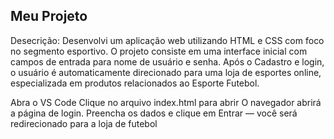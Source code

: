 ## Meu Projeto

Desecrição:
Desenvolvi um aplicação web utilizando HTML e CSS com foco no segmento esportivo.
O projeto consiste em uma interface inicial com campos de entrada para nome de usuário e senha.
Após o Cadastro e login, o usuário é automaticamente direcionado para uma loja de esportes online,
especializada em produtos relacionados ao Esporte Futebol. 

Abra o VS Code
Clique no arquivo index.html para abrir
O navegador abrirá a página de login. Preencha os dados e clique em Entrar — você será redirecionado para a loja de futebol
